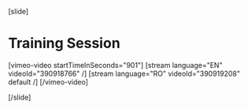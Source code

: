 [slide]
# Training Session

[vimeo-video startTimeInSeconds="901"]
[stream language="EN" videoId="390918766"  /]
[stream language="RO" videoId="390919208" default /]
[/vimeo-video]

[/slide]